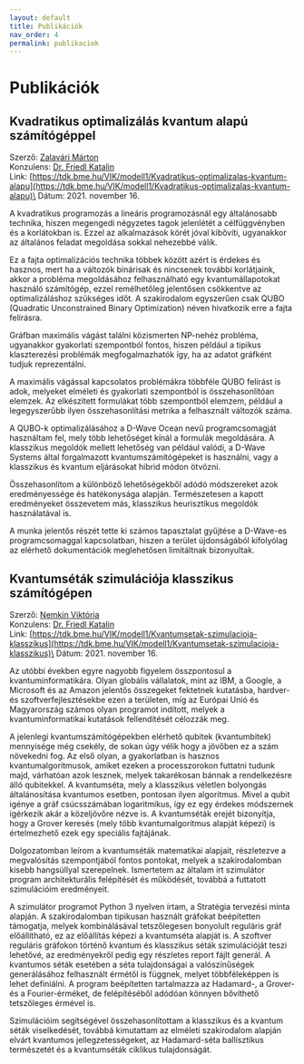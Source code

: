 ```yaml
---
layout: default
title: Publikációk
nav_order: 4
permalink: publikaciok
---
```


# Publikációk

## Kvadratikus optimalizálás kvantum alapú számítógéppel

Szerző: [Zalavári Márton](./kapcsolat#zalavári-márton)\
Konzulens: [Dr. Friedl Katalin](./kapcsolat#dr-friedl-katalin)\
Link: [https://tdk.bme.hu/VIK/modell1/Kvadratikus-optimalizalas-kvantum-alapu](https://tdk.bme.hu/VIK/modell1/Kvadratikus-optimalizalas-kvantum-alapu)\
Dátum: 2021. november 16.

A kvadratikus programozás a lineáris programozásnál egy általánosabb technika, hiszen megengedi négyzetes tagok jelenlétét a célfüggvényben és a korlátokban is. Ezzel az alkalmazások körét jóval kibővíti, ugyanakkor az általános feladat megoldása sokkal nehezebbé válik.

Ez a fajta optimalizációs technika többek között azért is érdekes és hasznos, mert ha a változók binárisak és nincsenek további korlátjaink, akkor a probléma megoldásához felhasználható egy kvantumállapotokat használó számítógép, ezzel remélhetőleg jelentősen csökkentve az optimalizáláshoz szükséges időt. A szakirodalom egyszerűen csak QUBO (Quadratic Unconstrained Binary Optimization) néven hivatkozik erre a fajta felírásra.

Gráfban maximális vágást találni közismerten NP-nehéz probléma, ugyanakkor gyakorlati szempontból fontos, hiszen például a tipikus klaszterezési problémák megfogalmazhatók így, ha az adatot gráfként tudjuk reprezentálni.

A maximális vágással kapcsolatos problémákra többféle QUBO felírást is adok, melyeket elméleti és gyakorlati szempontból is összehasonlítóan elemzek. Az elkészített formulákat több szempontból elemzem, például a legegyszerűbb ilyen összehasonlítási metrika a felhasznált változók száma.

A QUBO-k optimalizálásához a D-Wave Ocean nevű programcsomagját használtam fel, mely több lehetőséget kínál a formulák megoldására. A klasszikus megoldók mellett lehetőség van például valódi, a D-Wave Systems által forgalmazott kvantumszámítógépeket is használni, vagy a klasszikus és kvantum eljárásokat hibrid módon ötvözni.

Összehasonlítom a különböző lehetőségekből adódó módszereket azok eredményessége és hatékonysága alapján. Természetesen a kapott eredményeket összevetem más, klasszikus heurisztikus megoldók használatával is.

A munka jelentős részét tette ki számos tapasztalat gyűjtése a D-Wave-es programcsomaggal kapcsolatban, hiszen a terület újdonságából kifolyólag az elérhető dokumentációk meglehetősen limitáltnak bizonyultak.

## Kvantumséták szimulációja klasszikus számítógépen

Szerző: [Nemkin Viktória](./kapcsolat#nemkin-viktoria)\
Konzulens: [Dr. Friedl Katalin](./kapcsolat#dr-friedl-katalin)\
Link: [https://tdk.bme.hu/VIK/modell1/Kvantumsetak-szimulacioja-klasszikus](https://tdk.bme.hu/VIK/modell1/Kvantumsetak-szimulacioja-klasszikus)\
Dátum: 2021. november 16.

Az utóbbi években egyre nagyobb figyelem összpontosul a kvantuminformatikára. Olyan globális vállalatok, mint az IBM, a Google, a Microsoft és az Amazon jelentős összegeket fektetnek kutatásba, hardver- és szoftverfejlesztésekbe ezen a területen, míg az Európai Unió és Magyarország számos olyan programot indított, melyek a kvantuminformatikai kutatások fellendítését célozzák meg.

A jelenlegi kvantumszámítógépekben elérhető qubitek (kvantumbitek) mennyisége még csekély, de sokan úgy vélik hogy a jövőben ez a szám növekedni fog. Az első olyan, a gyakorlatban is hasznos kvantumalgoritmusok, amiket ezeken a processzorokon futtatni tudunk majd, várhatóan azok lesznek, melyek takarékosan bánnak a rendelkezésre álló qubitekkel. A kvantumséta, mely a klasszikus véletlen bolyongás általánosítása kvantumos esetben, pontosan ilyen algoritmus. Mivel a qubit igénye a gráf csúcsszámában logaritmikus, így ez egy érdekes módszernek ígérkezik akár a közeljövőre nézve is. A kvantumséták erejét bizonyítja, hogy a Grover keresés (mely több kvantumalgoritmus alapját képezi) is értelmezhető ezek egy speciális fajtájának.

Dolgozatomban leírom a kvantumséták matematikai alapjait, részletezve a megvalósítás szempontjából fontos pontokat, melyek a szakirodalomban kisebb hangsúllyal szerepelnek. Ismertetem az általam írt szimulátor program architekturális felépítését és működését, továbbá a futtatott szimulációim eredményeit.

A szimulátor programot Python 3 nyelven írtam, a Stratégia tervezési minta alapján. A szakirodalomban tipikusan használt gráfokat beépítetten támogatja, melyek kombinálásával tetszőlegesen bonyolult reguláris gráf előállítható, ez az előállítás képezi a kvantumséta alapját is. A szoftver reguláris gráfokon történő kvantum és klasszikus séták szimulációját teszi lehetővé, az eredményekről pedig egy részletes report fájlt generál. A kvantumos séták esetében a séta tulajdonságai a valószínűségek generálásához felhasznált érmétől is függnek, melyet többféleképpen is lehet definiálni. A program beépítetten tartalmazza az Hadamard-, a Grover- és a Fourier-érméket, de felépítéséből adódóan könnyen bővíthető tetszőleges érmével is.

Szimulációim segítségével összehasonlítottam a klasszikus és a kvantum séták viselkedését, továbbá kimutattam az elméleti szakirodalom alapján elvárt kvantumos jellegzetességeket, az Hadamard-séta ballisztikus természetét és a kvantumséták ciklikus tulajdonságát.
